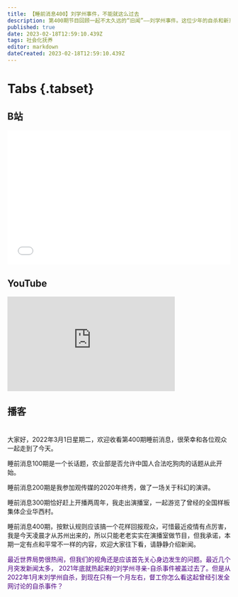 ```yaml
---
title: 【睡前消息400】刘学州事件，不能就这么过去
description: 第400期节目回顾一起不太久远的“旧闻”——刘学州事件。这位少年的自杀和新京报的关联，曾经引起全网激烈讨论，但现在已经完全被国际新闻盖过去了。2022年起，中国将进入人口下降周期，如何保护越来越稀少的未成年人，是所有人绕不开的的问题，刘学州事件不能被淡忘。
published: true
date: 2023-02-18T12:59:10.439Z
tags: 社会化抚养
editor: markdown
dateCreated: 2023-02-18T12:59:10.439Z
---
```


# Tabs {.tabset}
## B站
<div style="position: relative; padding: 30% 45%;">
<iframe style="position: absolute; width: 100%; height: 100%; left: 0; top: 0;" src="//player.bilibili.com/player.html?&bvid=BV11b4y1x7mD&page=1&as_wide=1&high_quality=1&danmaku=1" scrolling="no" border="0" frameborder="no" framespacing="0" allowfullscreen="true"></iframe>
</div>

## YouTube
<div style="position: relative; padding-bottom: calc(56.25% * 0.75); /* 16:9 */ width: 75%; height: 0;">
<iframe style="position: absolute; top: 0; left: 0; width: 100%; height: 100%;" src="https://www.youtube-nocookie.com/embed/" title="YouTube video player" frameborder="0" allow="accelerometer; autoplay; clipboard-write; encrypted-media; gyroscope; picture-in-picture" allowfullscreen></iframe>
</div>
  
## 播客
<div class="podcast-player"></div>

# 

大家好，2022年3月1日星期二，欢迎收看第400期睡前消息，很荣幸和各位观众一起走到了今天。

睡前消息100期是一个长话题，农业部是否允许中国人合法吃狗肉的话题从此开始。

睡前消息200期是我参加观传媒的2020年终秀，做了一场关于科幻的演讲。

睡前消息300期恰好赶上开播两周年，我走出演播室，一起游览了曾经的全国样板集体企业华西村。

睡前消息400期，按默认规则应该搞一个花样回报观众，可惜最近疫情有点厉害，我是今天凌晨才从苏州出来的，所以只能老老实实在演播室做节目，但我承诺，本期一定有点和平常不一样的内容，欢迎大家往下看，请静静介绍新闻。

<font color="indigo">最近世界局势很热闹，但我们的视角还是应该首先关心身边发生的问题。最近几个月突发新闻太多， 2021年底就热起来的刘学州寻亲-自杀事件被盖过去了。但是从2022年1月末刘学州自杀，到现在只有一个月左右，督工你怎么看这起曾经引发全网讨论的自杀事件？</font>

